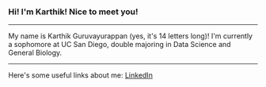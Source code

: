 ### Hi! I'm Karthik! Nice to meet you! 

---

My name is Karthik Guruvayurappan (yes, it's 14 letters long)! I'm currently a sophomore at UC San Diego, double majoring in Data Science and General Biology. 

--- 

Here's some useful links about me: [LinkedIn](https://www.linkedin.com/in/karthik-guruvayurappan-172747163/)



<!--
**somet3000/somet3000** is a ✨ _special_ ✨ repository because its `README.md` (this file) appears on your GitHub profile.

Here are some ideas to get you started:

- 🔭 I’m currently working on ...
- 🌱 I’m currently learning ...
- 👯 I’m looking to collaborate on ...
- 🤔 I’m looking for help with ...
- 💬 Ask me about ...
- 📫 How to reach me: ...
- 😄 Pronouns: ...
- ⚡ Fun fact: ...
-->
